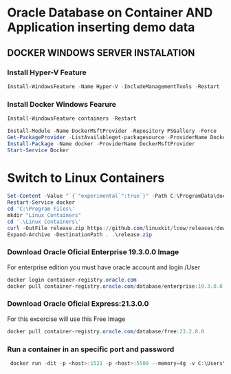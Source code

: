 # Oracle Database on Container AND Application inserting demo data
## DOCKER WINDOWS SERVER INSTALATION

### Install Hyper-V Feature
```powershell  
Install-WindowsFeature -Name Hyper-V -IncludeManagementTools -Restart
```

### Install Docker Windows Fearure
```powershell  
Install-WindowsFeature containers -Restart
```
```powershell  
Install-Module -Name DockerMsftProvider -Repository PSGallery -Force
Get-PackageProvider -ListAvailableget-packagesource -ProviderName DockerMsftProvider
Install-Package -Name docker -ProviderName DockerMsftProvider
Start-Service Docker

```

# Switch to Linux Containers
```powershell  
Set-Content -Value "`{`"experimental`":true`}" -Path C:\ProgramData\docker\config\daemon.json
Restart-Service docker
cd 'C:\Program Files\'
mkdir "Linux Containers"
cd '.\Linux Containers\'
curl -OutFile release.zip https://github.com/linuxkit/lcow/releases/download/v4.14.35-v0.3.9/release.zip
Expand-Archive -DestinationPath . .\release.zip

```

### Download Oracle Oficial Enterprise 19.3.0.0 Image
For enterprise edition you must have oracle account and login <tenancyId>/User
  
```powershell
docker login container-registry.oracle.com
docker pull container-registry.oracle.com/database/enterprise:19.3.0.0
```
### Download Oracle Oficial Express:21.3.0.0
For this excercise will use this Free Image
```powershell
docker pull container-registry.oracle.com/database/free:23.2.0.0
```
### Run a container in an specific port and password
```powershell
 docker run -dit -p <host>:1521 -p <host>:5500 --memory=4g -v C:\Users\rvradmin\Documents\Oracle:/opt/oracle/oradata -e ORACLE_PWD=<password> --name oracle_db container-registry.oracle.com/database/express:latest
```
